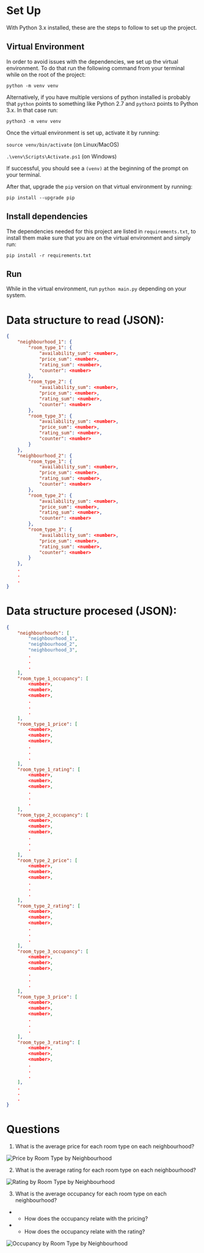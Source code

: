 # Set Up

With Python 3.x installed, these are the steps to follow to set up the project.

## Virtual Environment

In order to avoid issues with the dependencies, we set up the virtual environment. To do that run the following command from your terminal while on the root of the project:

`python -m venv venv`

Alternatively, if you have multiple versions of python installed is probably that `python` points to something like Python 2.7 and `python3` points to Python 3.x. In that case run:

`python3 -m venv venv`

Once the virtual environment is set up, activate it by running:

`source venv/bin/activate` (on Linux/MacOS)

`.\venv\Scripts\Activate.ps1` (on Windows)

If successful, you should see a `(venv)` at the beginning of the prompt on your terminal.

After that, upgrade the `pip` version on that virtual environment by running:

`pip install --upgrade pip`

## Install dependencies

The dependencies needed for this project are listed in `requirements.txt`, to install them make sure that you are on the virtual environment and simply run:

`pip install -r requirements.txt`

## Run

While in the virtual environment, run `python main.py` depending on your system.

# Data structure to read (JSON):

```json
{
    "neighbourhood_1": {
        "room_type_1": {
            "availability_sum": <number>,
            "price_sum": <number>,
            "rating_sum": <number>,
            "counter": <number>
        },
        "room_type_2": {
            "availability_sum": <number>,
            "price_sum": <number>,
            "rating_sum": <number>,
            "counter": <number>
        },
        "room_type_3": {
            "availability_sum": <number>,
            "price_sum": <number>,
            "rating_sum": <number>,
            "counter": <number>
        }
    },
    "neighbourhood_2": {
        "room_type_1": {
            "availability_sum": <number>,
            "price_sum": <number>,
            "rating_sum": <number>,
            "counter": <number>
        },
        "room_type_2": {
            "availability_sum": <number>,
            "price_sum": <number>,
            "rating_sum": <number>,
            "counter": <number>
        },
        "room_type_3": {
            "availability_sum": <number>,
            "price_sum": <number>,
            "rating_sum": <number>,
            "counter": <number>
        }
    },
    .
    .
    .
}
```

# Data structure procesed (JSON):

```json
{
    "neighbourhoods": [
        "neighbourhood_1",
        "neighbourhood_2",
        "neighbourhood_3",
        .
        .
        .
    ],
    "room_type_1_occupancy": [
        <number>,
        <number>,
        <number>,
        .
        .
        .
    ],
    "room_type_1_price": [
        <number>,
        <number>,
        <number>,
        .
        .
        .
    ],
    "room_type_1_rating": [
        <number>,
        <number>,
        <number>,
        .
        .
        .
    ],
    "room_type_2_occupancy": [
        <number>,
        <number>,
        <number>,
        .
        .
        .
    ],
    "room_type_2_price": [
        <number>,
        <number>,
        <number>,
        .
        .
        .
    ],
    "room_type_2_rating": [
        <number>,
        <number>,
        <number>,
        .
        .
        .
    ],
    "room_type_3_occupancy": [
        <number>,
        <number>,
        <number>,
        .
        .
        .
    ],
    "room_type_3_price": [
        <number>,
        <number>,
        <number>,
        .
        .
        .
    ],
    "room_type_3_rating": [
        <number>,
        <number>,
        <number>,
        .
        .
        .
    ],
    .
    .
    .
}
```

# Questions

1. What is the average price for each room type on each neighbourhood?

![Price by Room Type by Neighbourhood](./files/price_by_room_type_by_neighbourhood.png)

2. What is the average rating for each room type on each neighbourhood?

![Rating by Room Type by Neighbourhood](./files/rating_by_room_type_by_neighbourhood.png)

3. What is the average occupancy for each room type on each neighbourhood?
* * How does the occupancy relate with the pricing?
* * How does the occupancy relate with the rating?

![Occupancy by Room Type by Neighbourhood](./files/occupancy_by_room_type_by_neighbourhood.png)